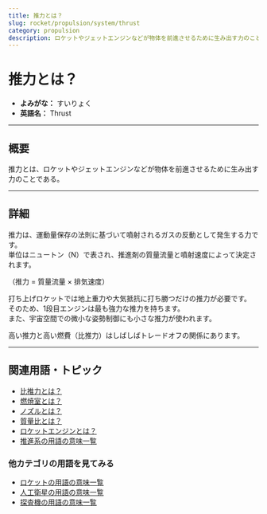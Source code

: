 ```yaml
---
title: 推力とは？
slug: rocket/propulsion/system/thrust
category: propulsion
description: ロケットやジェットエンジンなどが物体を前進させるために生み出す力のことである推力の意味・定義・内容について解説します。  
---
```


# 推力とは？

- **よみがな：** すいりょく  
- **英語名：** Thrust  

---

## 概要

推力とは、ロケットやジェットエンジンなどが物体を前進させるために生み出す力のことである。  

---

## 詳細

推力は、運動量保存の法則に基づいて噴射されるガスの反動として発生する力です。  
単位はニュートン（N）で表され、推進剤の質量流量と噴射速度によって決定されます。  

（推力 = 質量流量 × 排気速度）

打ち上げロケットでは地上重力や大気抵抗に打ち勝つだけの推力が必要です。  
そのため、1段目エンジンは最も強力な推力を持ちます。  
また、宇宙空間での微小な姿勢制御にも小さな推力が使われます。  

高い推力と高い燃費（比推力）はしばしばトレードオフの関係にあります。  

---

## 関連用語・トピック

- [比推力とは？](rocket/propulsion/system/isp)
- [燃焼室とは？](rocket/propulsion/system/combustion-chamber)
- [ノズルとは？](rocket/propulsion/system/nozzle)
- [質量比とは？](rocket/propulsion/system/mass-ratio)
- [ロケットエンジンとは？](rocket/propulsion/rocket-engine)
- [推進系の用語の意味一覧](category/propulsion)

### 他カテゴリの用語を見てみる
- [ロケットの用語の意味一覧](category/rocket)
- [人工衛星の用語の意味一覧](category/satellite)
- [探査機の用語の意味一覧](category/explorer)

